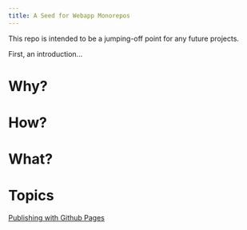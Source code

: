 ```yaml
---
title: A Seed for Webapp Monorepos
---
```


This repo is intended to be a jumping-off point for any future projects.

First, an introduction...

# Why?

# How?

# What?

# Topics
[Publishing with Github Pages](publishing-with-github-pages)
